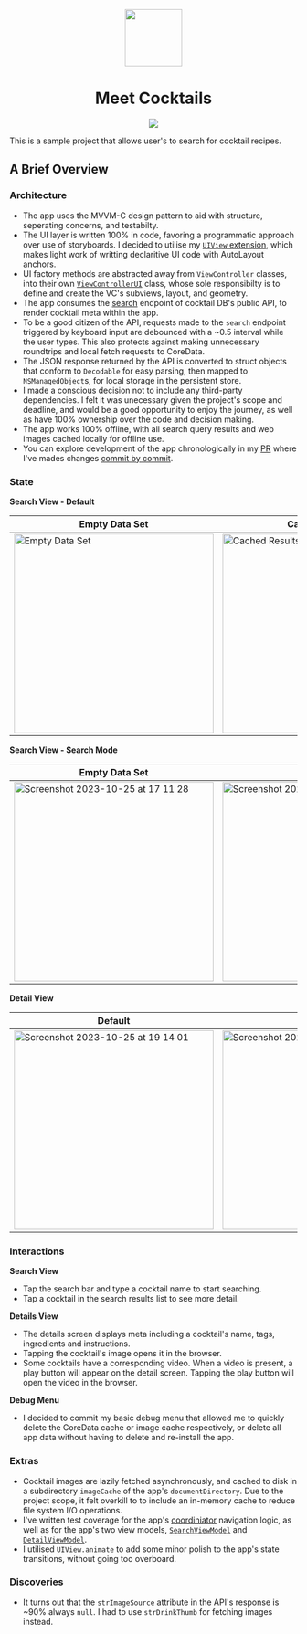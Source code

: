 <p align="center">
  <img width="100" height="100" src="https://github.com/hudsoncc/cocktails-test/assets/51756871/6b530774-a45f-486f-9a78-bfdc465d29a2">
</p>
<h1 align="center">
Meet Cocktails
</h1>
<p align="center">
  <img src="https://github.com/hudsoncc/cocktails-test/assets/51756871/785bf45c-844c-40c3-a66c-a32cac7287ab.gif">
</p>

This is a sample project that allows user's to search for cocktail recipes. 

## A Brief Overview

### Architecture
- The app uses the MVVM-C design pattern to aid with structure, seperating concerns, and testabilty.
- The UI layer is written 100% in code, favoring a programmatic approach over use of storyboards. I decided to utilise my [`UIView` extension](https://github.com/hudsoncc/cocktails-test/blob/main/Cocktails/UI/Extensions/UIView%2BAnchors.swift#L9C1-L10C10), which makes light work of writting declaritive UI code with AutoLayout anchors.
- UI factory methods are abstracted away from `ViewController` classes, into their own [`ViewControllerUI`](https://github.com/hudsoncc/cocktails-test/blob/main/Cocktails/UI/Search/SearchViewUI.swift#L73-L106) class, whose sole responsibilty is to define and create the VC's subviews, layout, and geometry.
- The app consumes the [search](https://www.thecocktaildb.com/api/json/v1/1/search.php?s=lemon) endpoint of cocktail DB's public API, to render cocktail meta within the app.
- To be a good citizen of the API, requests made to the `search` endpoint triggered by keyboard input are debounced with a ~0.5 interval while the user types. This also protects against making unnecessary roundtrips and local fetch requests to CoreData. 
- The JSON response returned by the API is converted to struct objects that conform to `Decodable` for easy parsing, then mapped to `NSManagedObject`s, for local storage in the persistent store. 
- I made a conscious decision not to include any third-party dependencies. I felt it was unecessary given the project's scope and deadline, and would be a good opportunity to enjoy the journey, as well as have 100% ownership over the code and decision making.
- The app works 100% offline, with all search query results and web images cached locally for offline use.
- You can explore development of the app chronologically in my [PR](https://github.com/hudsoncc/cocktails-test/pull/1) where I've mades changes [commit by commit](https://github.com/hudsoncc/cocktails-test/pull/1).

### State

**Search View - Default**

Empty Data Set | Cached Results | Debug Menu
--|--|--
<img width="349" alt="Empty Data Set" src="https://github.com/hudsoncc/cocktails-test/assets/51756871/01ab12ed-65ff-474c-a384-e3f29b05f0a9">|<img width="349" alt="Cached Results" src="https://github.com/hudsoncc/cocktails-test/assets/51756871/6efe3a0b-b2b9-40f4-8260-645da10a3bd5">|<img width="349" alt="Screenshot 2023-10-25 at 20 34 44" src="https://github.com/hudsoncc/cocktails-test/assets/51756871/9d29d950-dfed-4bee-96f7-3f08b4a6ab33">

**Search View - Search Mode**

Empty Data Set | Results | No Results
--|--|--
<img width="349" alt="Screenshot 2023-10-25 at 17 11 28" src="https://github.com/hudsoncc/cocktails-test/assets/51756871/eb13b4ea-5d9e-44ae-ba36-cef773280ab4">|<img width="349" alt="Screenshot 2023-10-25 at 17 14 22" src="https://github.com/hudsoncc/cocktails-test/assets/51756871/15d69524-c746-4a33-a8fb-2942e8017595">|<img width="349" alt="Screenshot 2023-10-25 at 17 14 42" src="https://github.com/hudsoncc/cocktails-test/assets/51756871/6fcf6695-b6fc-4dce-a1be-271a1b187517">

**Detail View**

Default | With Video | Dark Mode
--|--|--
<img width="349" alt="Screenshot 2023-10-25 at 19 14 01" src="https://github.com/hudsoncc/cocktails-test/assets/51756871/1f45a9ab-2ff3-4518-a2bf-111852534c95">|<img width="349" alt="Screenshot 2023-10-25 at 19 14 01" src="https://github.com/hudsoncc/cocktails-test/assets/51756871/912c200b-c1f4-42ca-a5af-58d40146b386">|<img width="349" alt="Screenshot 2023-10-25 at 17 15 37" src="https://github.com/hudsoncc/cocktails-test/assets/51756871/f328de48-1441-4b0b-a827-6cc9a12f1c92">

### Interactions
**Search View**
- Tap the search bar and type a cocktail name to start searching.
- Tap a cocktail in the search results list to see more detail.

**Details View**
- The details screen displays meta including a cocktail's name, tags, ingredients and instructions.
- Tapping the cocktail's image opens it in the browser.
- Some cocktails have a corresponding video. When a video is present, a play button will appear on the detail screen. Tapping the play button will open the video in the browser.

**Debug Menu**
- I decided to commit my basic debug menu that allowed me to quickly delete the CoreData cache or image cache respectively, or delete all app data without having to delete and re-install the app.
 
### Extras
- Cocktail images are lazily fetched asynchronously, and cached to disk in a subdirectory `imageCache` of the app's `documentDirectory`. Due to the project scope, it felt overkill to to include an in-memory cache to reduce file system I/O operations.
- I've written test coverage for the app's [coordiniator](https://github.com/hudsoncc/cocktails-test/blob/main/Cocktails/UI/Coordinator/Tests/ViewCoordinatorTests.swift) navigation logic, as well as for the app's two view models, [`SearchViewModel`](https://github.com/hudsoncc/cocktails-test/blob/main/Cocktails/UI/Search/Tests/SearchViewModelTests.swift#L27) and [`DetailViewModel`](https://github.com/hudsoncc/cocktails-test/blob/main/Cocktails/UI/Detail/Tests/DetailViewModelTests.swift).
- I utilised `UIView.animate` to add some minor polish to the app's state transitions, without going too overboard.

### Discoveries
- It turns out that the `strImageSource` attribute in the API's response is ~90% always `null`. I had to use `strDrinkThumb` for fetching images instead.  

